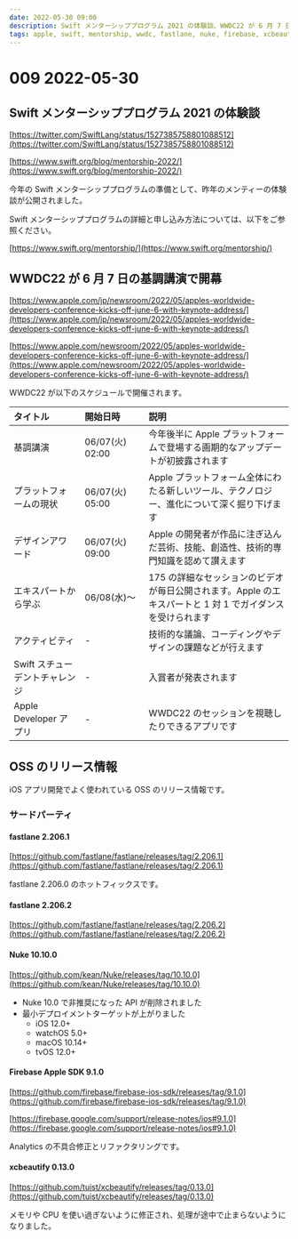 ```yaml
---
date: 2022-05-30 09:00
description: Swift メンターシッププログラム 2021 の体験談、WWDC22 が 6 月 7 日の基調講演で開幕
tags: apple, swift, mentorship, wwdc, fastlane, nuke, firebase, xcbeautify
---
```

# 009 2022-05-30

## Swift メンターシッププログラム 2021 の体験談

[https://twitter.com/SwiftLang/status/1527385758801088512](https://twitter.com/SwiftLang/status/1527385758801088512)

[https://www.swift.org/blog/mentorship-2022/](https://www.swift.org/blog/mentorship-2022/)

今年の Swift メンターシッププログラムの準備として、昨年のメンティーの体験談が公開されました。

Swift メンターシッププログラムの詳細と申し込み方法については、以下をご参照ください。

[https://www.swift.org/mentorship/](https://www.swift.org/mentorship/)

## WWDC22 が 6 月 7 日の基調講演で開幕

[https://www.apple.com/jp/newsroom/2022/05/apples-worldwide-developers-conference-kicks-off-june-6-with-keynote-address/](https://www.apple.com/jp/newsroom/2022/05/apples-worldwide-developers-conference-kicks-off-june-6-with-keynote-address/)

[https://www.apple.com/newsroom/2022/05/apples-worldwide-developers-conference-kicks-off-june-6-with-keynote-address/](https://www.apple.com/newsroom/2022/05/apples-worldwide-developers-conference-kicks-off-june-6-with-keynote-address/)

WWDC22 が以下のスケジュールで開催されます。

|タイトル|開始日時|説明|
|:--|:--|:--|
|基調講演|06/07(火) 02:00|今年後半に Apple プラットフォームで登場する画期的なアップデートが初披露されます|
|プラットフォームの現状|06/07(火) 05:00|Apple プラットフォーム全体にわたる新しいツール、テクノロジー、進化について深く掘り下げます|
|デザインアワード|06/07(火) 09:00|Apple の開発者が作品に注ぎ込んだ芸術、技能、創造性、技術的専門知識を認めて讃えます|
|エキスパートから学ぶ|06/08(水)〜|175 の詳細なセッションのビデオが毎日公開されます。Apple のエキスパートと 1 対 1 でガイダンスを受けられます|
|アクティビティ|-|技術的な議論、コーディングやデザインの課題などが行えます|
|Swift スチューデントチャレンジ|-|入賞者が発表されます|
|Apple Developer アプリ|-|WWDC22 のセッションを視聴したりできるアプリです|

## OSS のリリース情報

iOS アプリ開発でよく使われている OSS のリリース情報です。

### サードパーティ

#### fastlane 2.206.1

[https://github.com/fastlane/fastlane/releases/tag/2.206.1](https://github.com/fastlane/fastlane/releases/tag/2.206.1)

fastlane 2.206.0 のホットフィックスです。

#### fastlane 2.206.2

[https://github.com/fastlane/fastlane/releases/tag/2.206.2](https://github.com/fastlane/fastlane/releases/tag/2.206.2)

#### Nuke 10.10.0

[https://github.com/kean/Nuke/releases/tag/10.10.0](https://github.com/kean/Nuke/releases/tag/10.10.0)

- Nuke 10.0 で非推奨になった API が削除されました
- 最小デプロイメントターゲットが上がりました
  - iOS 12.0+
  - watchOS 5.0+
  - macOS 10.14+
  - tvOS 12.0+

#### Firebase Apple SDK 9.1.0

[https://github.com/firebase/firebase-ios-sdk/releases/tag/9.1.0](https://github.com/firebase/firebase-ios-sdk/releases/tag/9.1.0)

[https://firebase.google.com/support/release-notes/ios#9.1.0](https://firebase.google.com/support/release-notes/ios#9.1.0)

Analytics の不具合修正とリファクタリングです。

#### xcbeautify 0.13.0

[https://github.com/tuist/xcbeautify/releases/tag/0.13.0](https://github.com/tuist/xcbeautify/releases/tag/0.13.0)

メモリや CPU を使い過ぎないように修正され、処理が途中で止まらないようになりました。
